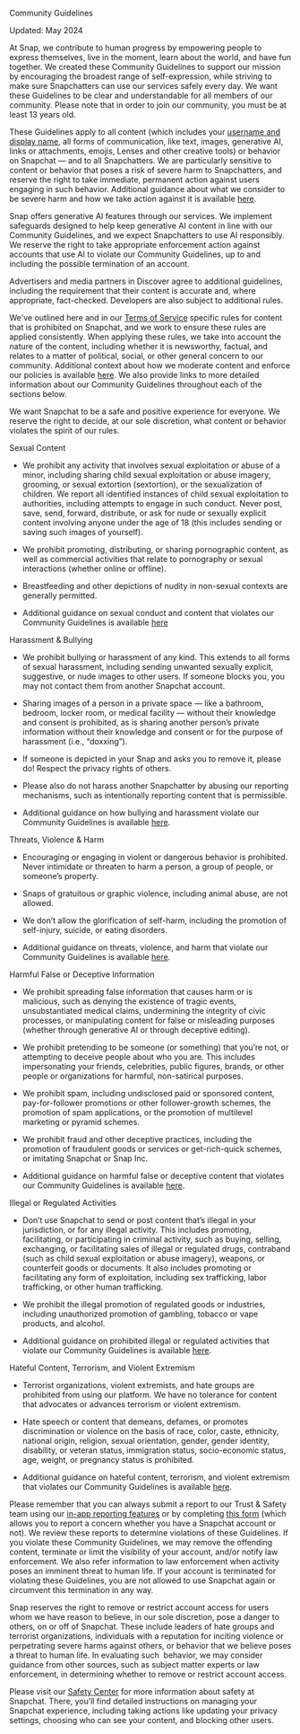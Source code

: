 Community Guidelines

Updated: May 2024

At Snap, we contribute to human progress by empowering people to express themselves, live in the moment, learn about the world, and have fun together. We created these Community Guidelines to support our mission by encouraging the broadest range of self-expression, while striving to make sure Snapchatters can use our services safely every day. We want these Guidelines to be clear and understandable for all members of our community. Please note that in order to join our community, you must be at least 13 years old. 

These Guidelines apply to all content (which includes your [username and display name](https://www.snap.com/privacy/transparency/community-guidelines/usernames-and-displaynames), all forms of communication, like text, images, generative AI, links or attachments, emojis, Lenses and other creative tools) or behavior on Snapchat — and to all Snapchatters. We are particularly sensitive to content or behavior that poses a risk of severe harm to Snapchatters, and reserve the right to take immediate, permanent action against users engaging in such behavior. Additional guidance about what we consider to be severe harm and how we take action against it is available [here](https://www.snap.com/privacy/transparency/community-guidelines/severe-harm). 

Snap offers generative AI features through our services. We implement safeguards designed to help keep generative AI content in line with our Community Guidelines, and we expect Snapchatters to use AI responsibly. We reserve the right to take appropriate enforcement action against accounts that use AI to violate our Community Guidelines, up to and including the possible termination of an account.

Advertisers and media partners in Discover agree to additional guidelines, including the requirement that their content is accurate and, where appropriate, fact-checked. Developers are also subject to additional rules.

We've outlined here and in our [Terms of Service](https://snap.com/en-US/terms?lang=en-US) specific rules for content that is prohibited on Snapchat, and we work to ensure these rules are applied consistently. When applying these rules, we take into account the nature of the content, including whether it is newsworthy, factual, and relates to a matter of political, social, or other general concern to our community. Additional context about how we moderate content and enforce our policies is available [here](https://www.snap.com/privacy/transparency/community-guidelines/moderation). We also provide links to more detailed information about our Community Guidelines throughout each of the sections below.

We want Snapchat to be a safe and positive experience for everyone. We reserve the right to decide, at our sole discretion, what content or behavior violates the spirit of our rules.

Sexual Content

* We prohibit any activity that involves sexual exploitation or abuse of a minor, including sharing child sexual exploitation or abuse imagery, grooming, or sexual extortion (sextortion), or the sexualization of children. We report all identified instances of child sexual exploitation to authorities, including attempts to engage in such conduct. Never post, save, send, forward, distribute, or ask for nude or sexually explicit content involving anyone under the age of 18 (this includes sending or saving such images of yourself). 
    
* We prohibit promoting, distributing, or sharing pornographic content, as well as commercial activities that relate to pornography or sexual interactions (whether online or offline). 
    
* Breastfeeding and other depictions of nudity in non-sexual contexts are generally permitted.
    
* Additional guidance on sexual conduct and content that violates our Community Guidelines is available [here](https://www.snap.com/privacy/transparency/community-guidelines/sexual-content)
    

Harassment & Bullying

* We prohibit bullying or harassment of any kind. This extends to all forms of sexual harassment, including sending unwanted sexually explicit, suggestive, or nude images to other users. If someone blocks you, you may not contact them from another Snapchat account.
    
* Sharing images of a person in a private space — like a bathroom, bedroom, locker room, or medical facility — without their knowledge and consent is prohibited, as is sharing another person’s private information without their knowledge and consent or for the purpose of harassment (i.e., “doxxing”).
    
* If someone is depicted in your Snap and asks you to remove it, please do! Respect the privacy rights of others. 
    
* Please also do not harass another Snapchatter by abusing our reporting mechanisms, such as intentionally reporting content that is permissible. 
    
* Additional guidance on how bullying and harassment violate our Community Guidelines is available [here](https://www.snap.com/privacy/transparency/community-guidelines/harassment-and-bullying).
    

Threats, Violence & Harm

* Encouraging or engaging in violent or dangerous behavior is prohibited. Never intimidate or threaten to harm a person, a group of people, or someone’s property.
    
* Snaps of gratuitous or graphic violence, including animal abuse, are not allowed.
    
* We don’t allow the glorification of self-harm, including the promotion of self-injury, suicide, or eating disorders.
    
* Additional guidance on threats, violence, and harm that violate our Community Guidelines is available [here](https://www.snap.com/privacy/transparency/community-guidelines/threats).
    

Harmful False or Deceptive Information

* We prohibit spreading false information that causes harm or is malicious, such as denying the existence of tragic events, unsubstantiated medical claims, undermining the integrity of civic processes, or manipulating content for false or misleading purposes (whether through generative AI or through deceptive editing).
    
* We prohibit pretending to be someone (or something) that you’re not, or attempting to deceive people about who you are. This includes impersonating your friends, celebrities, public figures, brands, or other people or organizations for harmful, non-satirical purposes.
    
* We prohibit spam, including undisclosed paid or sponsored content, pay-for-follower promotions or other follower-growth schemes, the promotion of spam applications, or the promotion of multilevel marketing or pyramid schemes.
    
* We prohibit fraud and other deceptive practices, including the promotion of fraudulent goods or services or get-rich-quick schemes, or imitating Snapchat or Snap Inc.
    
* Additional guidance on harmful false or deceptive content that violates our Community Guidelines is available [here](https://www.snap.com/privacy/transparency/community-guidelines/harmful-false-information).
    

Illegal or Regulated Activities

* Don’t use Snapchat to send or post content that’s illegal in your jurisdiction, or for any illegal activity. This includes promoting, facilitating, or participating in criminal activity, such as buying, selling, exchanging, or facilitating sales of illegal or regulated drugs, contraband (such as child sexual exploitation or abuse imagery), weapons, or counterfeit goods or documents. It also includes promoting or facilitating any form of exploitation, including sex trafficking, labor trafficking, or other human trafficking.
    
* We prohibit the illegal promotion of regulated goods or industries, including unauthorized promotion of gambling, tobacco or vape products, and alcohol.
    
* Additional guidance on prohibited illegal or regulated activities that violate our Community Guidelines is available [here](https://www.snap.com/privacy/transparency/community-guidelines/illegal-or-regulated-activities).
    

Hateful Content, Terrorism, and Violent Extremism

* Terrorist organizations, violent extremists, and hate groups are prohibited from using our platform. We have no tolerance for content that advocates or advances terrorism or violent extremism.
    
* Hate speech or content that demeans, defames, or promotes discrimination or violence on the basis of race, color, caste, ethnicity, national origin, religion, sexual orientation, gender, gender identity, disability, or veteran status, immigration status, socio-economic status, age, weight, or pregnancy status is prohibited.
    
* Additional guidance on hateful content, terrorism, and violent extremism that violates our Community Guidelines is available [here](https://www.snap.com/privacy/transparency/community-guidelines/hateful-content).
    

  

Please remember that you can always submit a report to our Trust & Safety team using our [in-app reporting features](https://help.snapchat.com/hc/articles/7012399221652?utm_source=web&utm_medium=web_snap&utm_campaign=cg&lang=en-US) or by completing [this form](https://help.snapchat.com/hc/requests/new?utm_source=web&utm_medium=web_snap&utm_campaign=cg&lang=en-US) (which allows you to report a concern whether you have a Snapchat account or not). We review these reports to determine violations of these Guidelines. If you violate these Community Guidelines, we may remove the offending content, terminate or limit the visibility of your account, and/or notify law enforcement. We also refer information to law enforcement when activity poses an imminent threat to human life. If your account is terminated for violating these Guidelines, you are not allowed to use Snapchat again or circumvent this termination in any way.   

Snap reserves the right to remove or restrict account access for users whom we have reason to believe, in our sole discretion, pose a danger to others, on or off of Snapchat. These include leaders of hate groups and terrorist organizations, individuals with a reputation for inciting violence or perpetrating severe harms against others, or behavior that we believe poses a threat to human life. In evaluating such  behavior, we may consider guidance from other sources, such as subject matter experts or law enforcement, in determining whether to remove or restrict account access. 

Please visit our [Safety Center](https://www.snap.com/safety/safety-center) for more information about safety at Snapchat. There, you’ll find detailed instructions on managing your Snapchat experience, including taking actions like updating your privacy settings, choosing who can see your content, and blocking other users.